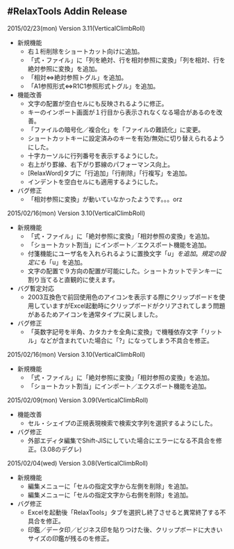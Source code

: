 #RelaxTools Addin Release
---
2015/02/23(mon) Version 3.11(VerticalClimbRoll) 
* 新規機能
  - 右１桁削除をショートカット向けに追加。
  - 「式・ファイル」に「列を絶対、行を相対参照に変換」「列を相対、行を絶対参照に変換」を追加。
  - 「相対⇔絶対参照トグル」を追加。
  - 「A1参照形式⇔R1C1参照形式トグル」を追加。
* 機能改善
  - 文字の配置が空白セルにも反映されるように修正。
  - キーのインポート画面が１行目から表示されなくなる場合があるのを改善。
  - 「ファイルの暗号化／複合化」を「ファイルの難読化」に変更。
  - ショートカットキーに設定済みのキーを有効/無効に切り替えられるようにした。
  - 十字カーソルに行列番号を表示するようにした。
  - 右上がり罫線、右下がり罫線のパフォーマンス向上。
  - [RelaxWord]タブに「行追加」「行削除」「行複写」を追加。
  - インデントを空白セルにも適用するようにした。
* バグ修正
  - 「相対参照に変換」が動いていなかったようです。。。orz

2015/02/16(mon) Version 3.10(VerticalClimbRoll) 
* 新規機能
  - 「式・ファイル」に「絶対参照に変換」「相対参照の変換」を追加。
  - 「ショートカット割当」にインポート／エクスポート機能を追加。
  - 付箋機能にユーザ名を入れられるように置換文字「$u」を追加。規定の設定にも「$u」を追加。
  - 文字の配置で９方向の配置が可能にした。ショートカットでテンキーに割り当てると直観的に使えます。
* バグ暫定対応
  - 2003互換色で前回使用色のアイコンを表示する際にクリップボードを使用していますがExcel起動時にクリップボードがクリアされてしまう問題があるためアイコンを通常タイプに戻しました。
* バグ修正
  - 「英数字記号を半角、カタカナを全角に変換」で機種依存文字「リットル」などが含まれていた場合に「?」になってしまう不具合を修正。

2015/02/16(mon) Version 3.10(VerticalClimbRoll) 
* 新規機能
  - 「式・ファイル」に「絶対参照に変換」「相対参照の変換」を追加。
  - 「ショートカット割当」にインポート／エクスポート機能を追加。

2015/02/09(mon) Version 3.09(VerticalClimbRoll) 
* 機能改善
  - セル・シェイプの正規表現検索で検索文字列を選択するようにした。
* バグ修正
  - 外部エディタ編集でShift-JISにしていた場合にエラーになる不具合を修正。(3.08のデグレ)

2015/02/04(wed) Version 3.08(VerticalClimbRoll) 
* 新規機能
  - 編集メニューに「セルの指定文字から左側を削除」を追加。
  - 編集メニューに「セルの指定文字から右側を削除」を追加。
* バグ修正
  - Excelを起動後「RelaxTools」タブを選択し終了させると異常終了する不具合を修正。
  - 印鑑／データ印／ビジネス印を貼りつけた後、クリップボードに大きいサイズの印鑑が残るのを修正。

